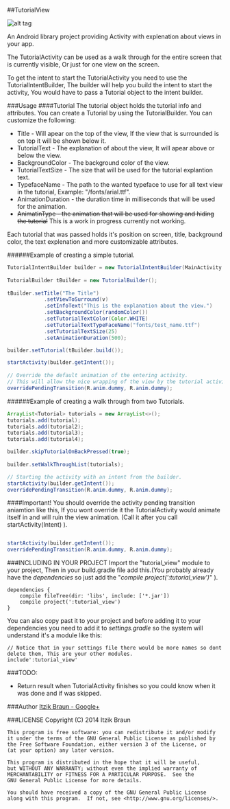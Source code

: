 ##TutorialView

![alt tag](http://raw.github.com/ItzikBraun/TutorialView/master/screen_shots/example.gif)

An Android library project providing Activity with explenation about views in your app.

The TutorialActivity can be used as a walk through for the entire screen that is currently visible, Or just for one view on the screen.

To get the intent to start the TutorialActivity you need to use the TutorialIntentBuilder, The builder will help you build the intent to start the activity, You would have to pass a Tutorial object to the intent builder.

###Usage
####Tutorial
The tutorial object holds the tutorial info and attributes. You can create a Tutorial by using the TutorialBuilder.
You can customize the following:
* Title - Will apear on the top of the view, If the view that is surrounded is on top it will be shown below it.
* TutorialText - The explanation of about the view, It will apear above or below the view.
* BackgroundColor - The background color of the view.
* TutorialTextSize - The size that will be used for the tutorial explantion text.
* TypefaceName - The path to the wanted typeface to use for all text view in the tutorial, Example: "/fonts/arial.ttf".
* AnimationDuration - the duration time in milliseconds that will be used for the animation.
* ~~AnimatinType - the animation that will be used for showing and hiding the tutorial~~ This is a work in progress currently not working.

Each tutorial that was passed holds it's position on screen, title, background color, the text explenation and more customizable attributes.

######Example of creating a simple tutorial.

``` java
TutorialIntentBuilder builder = new TutorialIntentBuilder(MainActivity.this);
            
TutorialBuilder tBuilder = new TutorialBuilder();
            
tBuilder.setTitle("The Title")
            .setViewToSurround(v)
            .setInfoText("This is the explanation about the view.")
            .setBackgroundColor(randomColor())
            .setTutorialTextColor(Color.WHITE)
            .setTutorialTextTypeFaceName("fonts/test_name.ttf")
            .setTutorialTextSize(25)
            .setAnimationDuration(500);

builder.setTutorial(tBuilder.build());

startActivity(builder.getIntent());
            
// Override the default animation of the entering activity.
// This will allow the nice wrapping of the view by the tutorial activity.
overridePendingTransition(R.anim.dummy, R.anim.dummy);
```
######Example of creating a walk through from two Tutorials.

```java
ArrayList<Tutorial> tutorials = new ArrayList<>();
tutorials.add(tutorial);
tutorials.add(tutorial2);
tutorials.add(tutorial3);
tutorials.add(tutorial4);

builder.skipTutorialOnBackPressed(true);
 
builder.setWalkThroughList(tutorials);

// Starting the activity with an intent from the builder.
startActivity(builder.getIntent());
overridePendingTransition(R.anim.dummy, R.anim.dummy);
```

####Important!
You should override the activity pending transition aniamtion like this, If you wont override it the TutorialActivity would animate itself in and will ruin the view animation. (Call it after you call startActivity(Intent) ).


``` java

startActivity(builder.getIntent());
overridePendingTransition(R.anim.dummy, R.anim.dummy);

```

###INCLUDING IN YOUR PROJECT
Import the "tutorial_view" module to your project, Then in your build.gradle file add this.(You probably already have the *dependencies* so just add the "*compile project(':tutorial_view')*" ).
```
dependencies {
    compile fileTree(dir: 'libs', include: ['*.jar'])
    compile project(':tutorial_view')
}
```

You can also copy past it to your project and before adding it to your dependencies you need to add it to *settings.gradle* so the system will understand it's a module like this:
```
// Notice that in your settings file there would be more names so dont delete them, This are your other modules.
include':tutorial_view'
```

###TODO:
* Return result when TutorialActivity finishes so you could know when it was done and if was skipped.

###Author
[Itzik Braun - Google+](https://plus.google.com/115008798239626950774/posts?hl=iw)

###LICENSE
    Copyright (C) 2014  Itzik Braun

    This program is free software: you can redistribute it and/or modify
    it under the terms of the GNU General Public License as published by
    the Free Software Foundation, either version 3 of the License, or
    (at your option) any later version.

    This program is distributed in the hope that it will be useful,
    but WITHOUT ANY WARRANTY; without even the implied warranty of
    MERCHANTABILITY or FITNESS FOR A PARTICULAR PURPOSE.  See the
    GNU General Public License for more details.

    You should have received a copy of the GNU General Public License
    along with this program.  If not, see <http://www.gnu.org/licenses/>.
